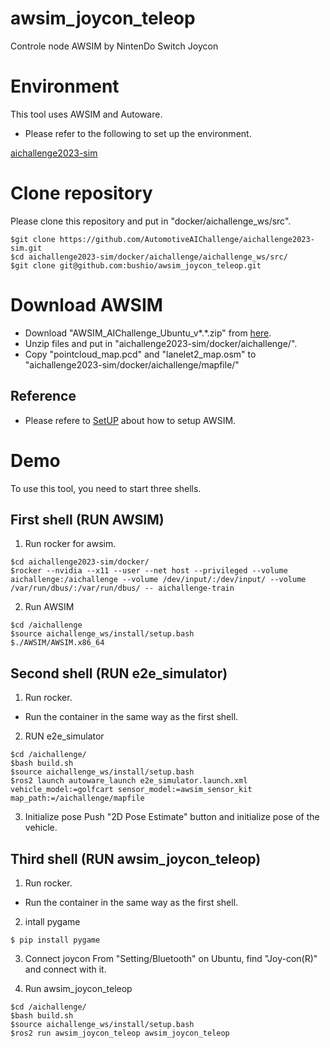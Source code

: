 # awsim_joycon_teleop
Controle node AWSIM  by NintenDo Switch Joycon

# Environment
This tool uses AWSIM and Autoware.
- Please refer to the following to set up the environment. 

[aichallenge2023-sim](https://github.com/AutomotiveAIChallenge/aichallenge2023-sim)


# Clone repository
Please clone this repository and put in "docker/aichallenge_ws/src".

```
$git clone https://github.com/AutomotiveAIChallenge/aichallenge2023-sim.git
$cd aichallenge2023-sim/docker/aichallenge/aichallenge_ws/src/
$git clone git@github.com:bushio/awsim_joycon_teleop.git
```

# Download AWSIM
- Download "AWSIM_AIChallenge_Ubuntu_v*.*.zip" from [here](https://drive.google.com/drive/folders/1zONmvBjqMzveemkZmNdd4icbpwnDYvTq?usp=sharing).
- Unzip files and put in "aichallenge2023-sim/docker/aichallenge/".
- Copy "pointcloud_map.pcd" and "lanelet2_map.osm" to "aichallenge2023-sim/docker/aichallenge/mapfile/" 

## Reference
- Please refere to [SetUP](https://automotiveaichallenge.github.io/aichallenge2023-sim/setup/index.html#awsimubuntu) about how to setup AWSIM. 


# Demo 
To use this tool, you need to start three shells.

## First shell (RUN AWSIM)
1. Run rocker for awsim.
```
$cd aichallenge2023-sim/docker/
$rocker --nvidia --x11 --user --net host --privileged --volume aichallenge:/aichallenge --volume /dev/input/:/dev/input/ --volume /var/run/dbus/:/var/run/dbus/ -- aichallenge-train
```
2. Run AWSIM
```
$cd /aichallenge
$source aichallenge_ws/install/setup.bash 
$./AWSIM/AWSIM.x86_64
```

## Second shell (RUN e2e_simulator)
1. Run rocker.
- Run the container in the same way as the first shell.

2. RUN e2e_simulator

```
$cd /aichallenge/
$bash build.sh 
$source aichallenge_ws/install/setup.bash
$ros2 launch autoware_launch e2e_simulator.launch.xml vehicle_model:=golfcart sensor_model:=awsim_sensor_kit map_path:=/aichallenge/mapfile
```
3. Initialize pose
Push "2D Pose Estimate" button and initialize pose of the vehicle.


## Third shell (RUN awsim_joycon_teleop)
1. Run rocker.
- Run the container in the same way as the first shell.

2. intall pygame
```
$ pip install pygame
```

3. Connect joycon
From "Setting/Bluetooth" on Ubuntu, find "Joy-con(R)" and connect with it.

4. Run awsim_joycon_teleop
```
$cd /aichallenge/
$bash build.sh
$source aichallenge_ws/install/setup.bash
$ros2 run awsim_joycon_teleop awsim_joycon_teleop
```

